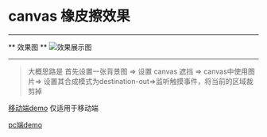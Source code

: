 
# canvas 橡皮擦效果
---
** 效果图 ** 
![效果展示图](https://www.maocanhua.cn/images/upload/153767988119261.gif)

---

> 大概思路是 首先设置一张背景图 => 设置 canvas 遮挡 => canvas中使用图片=> 设置其合成模式为destination-out=>监听触摸事件，将当前的区域裁剪掉

[移动端demo](https://maocanhua.cn/simple/index.html) 仅适用于移动端

[pc端demo](https://maocanhua.cn/simple/pc_demo/index.html)